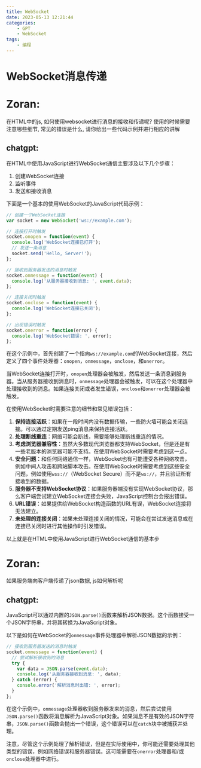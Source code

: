 ```yaml
---
title: WebSocket
date: 2023-05-13 12:21:44
categories:
    - GPT
    - WebSocket
tags:
    - 编程
---
```



# WebSocket消息传递
# Zoran:
在HTML中的js, 如何使用websocket进行消息的接收和传递呢? 使用的时候需要注意哪些细节, 常见的错误是什么, 请你给出一些代码示例并进行相应的讲解
## chatgpt:
在HTML中使用JavaScript进行WebSocket通信主要涉及以下几个步骤：

1.  创建WebSocket连接
2.  监听事件
3.  发送和接收消息

下面是一个基本的使用WebSocket的JavaScript代码示例：

```javascript
// 创建一个WebSocket连接
var socket = new WebSocket('ws://example.com');

// 连接打开时触发
socket.onopen = function(event) {
  console.log('WebSocket连接已打开');
  // 发送一条消息
  socket.send('Hello, Server!');
};

// 接收到服务器发送的消息时触发
socket.onmessage = function(event) {
  console.log('从服务器接收到消息: ', event.data);
};

// 连接关闭时触发
socket.onclose = function(event) {
  console.log('WebSocket连接已关闭');
};

// 出现错误时触发
socket.onerror = function(error) {
  console.log('WebSocket错误: ', error);
};
```

在这个示例中，首先创建了一个指向`ws://example.com`的WebSocket连接，然后定义了四个事件处理器：`onopen`，`onmessage`，`onclose`，和`onerror`。

当WebSocket连接打开时，`onopen`处理器会被触发，然后发送一条消息到服务器。当从服务器接收到消息时，`onmessage`处理器会被触发，可以在这个处理器中处理接收到的消息。如果连接关闭或者发生错误，`onclose`和`onerror`处理器会被触发。

在使用WebSocket时需要注意的细节和常见错误包括：

1.  **保持连接活跃**：如果在一段时间内没有数据传输，一些防火墙可能会关闭连接。可以通过定期发送ping消息来保持连接活跃。
2.  **处理断线重连**：网络可能会断线，需要能够处理断线重连的情况。
3.  **考虑浏览器兼容性**：虽然大多数现代浏览器都支持WebSocket，但是还是有一些老版本的浏览器可能不支持。在使用WebSocket时需要考虑到这一点。
4.  **安全问题**：和任何网络通信一样，WebSocket也有可能遭受各种网络攻击，例如中间人攻击和跨站脚本攻击。在使用WebSocket时需要考虑到这些安全问题，例如使用`wss://`（WebSocket Secure）而不是`ws://`，并且验证所有接收到的数据。
5.  **服务器不支持WebSocket协议**：如果服务器端没有实现WebSocket协议，那么客户端尝试建立WebSocket连接会失败，JavaScript控制台会报出错误。
6.  **URL错误**：如果提供给WebSocket构造函数的URL有误，WebSocket连接将无法建立。
7.  **未处理的连接关闭**：如果未处理连接关闭的情况，可能会在尝试发送消息或在连接已关闭时进行其他操作时引发错误。

以上就是在HTML中使用JavaScript进行WebSocket通信的基本步
# Zoran:
如果服务端向客户端传递了json数据, js如何解析呢
## chatgpt:
JavaScript可以通过内置的`JSON.parse()`函数来解析JSON数据。这个函数接受一个JSON字符串，并将其转换为JavaScript对象。

以下是如何在WebSocket的`onmessage`事件处理器中解析JSON数据的示例：

```javascript
// 接收到服务器发送的消息时触发
socket.onmessage = function(event) {
  // 尝试解析接收到的消息
  try {
    var data = JSON.parse(event.data);
    console.log('从服务器接收到消息: ', data);
  } catch (error) {
    console.error('解析消息时出错: ', error);
  }
};
```

在这个示例中，`onmessage`处理器收到服务器发来的消息，然后尝试使用`JSON.parse()`函数将消息解析为JavaScript对象。如果消息不是有效的JSON字符串，`JSON.parse()`函数会抛出一个错误，这个错误可以在`catch`块中被捕获并处理。

注意，尽管这个示例处理了解析错误，但是在实际使用中，你可能还需要处理其他类型的错误，例如网络错误和服务器错误。这可能需要在`onerror`处理器和/或`onclose`处理器中进行。
